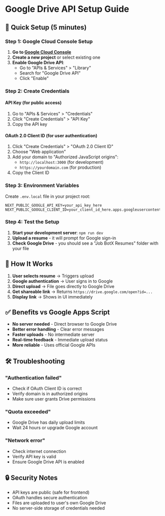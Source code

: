 # Google Drive API Setup Guide

## 🚀 Quick Setup (5 minutes)

### Step 1: Google Cloud Console Setup

1. **Go to [Google Cloud Console](https://console.cloud.google.com/)**
2. **Create a new project** or select existing one
3. **Enable Google Drive API**:
   - Go to "APIs & Services" > "Library"
   - Search for "Google Drive API"
   - Click "Enable"

### Step 2: Create Credentials

#### API Key (for public access)
1. Go to "APIs & Services" > "Credentials"
2. Click "Create Credentials" > "API Key"
3. Copy the API key

#### OAuth 2.0 Client ID (for user authentication)
1. Click "Create Credentials" > "OAuth 2.0 Client ID"
2. Choose "Web application"
3. Add your domain to "Authorized JavaScript origins":
   - `http://localhost:3000` (for development)
   - `https://yourdomain.com` (for production)
4. Copy the Client ID

### Step 3: Environment Variables

Create `.env.local` file in your project root:

```env
NEXT_PUBLIC_GOOGLE_API_KEY=your_api_key_here
NEXT_PUBLIC_GOOGLE_CLIENT_ID=your_client_id_here.apps.googleusercontent.com
```

### Step 4: Test the Setup

1. **Start your development server**: `npm run dev`
2. **Upload a resume** - it will prompt for Google sign-in
3. **Check Google Drive** - you should see a "Job BotX Resumes" folder with your file

## 🔧 How It Works

1. **User selects resume** → Triggers upload
2. **Google authentication** → User signs in to Google
3. **Direct upload** → File goes directly to Google Drive
4. **Get shareable link** → Returns `https://drive.google.com/open?id=...`
5. **Display link** → Shows in UI immediately

## ✅ Benefits vs Google Apps Script

- **No server needed** - Direct browser to Google Drive
- **Better error handling** - Clear error messages
- **Faster uploads** - No intermediate server
- **Real-time feedback** - Immediate upload status
- **More reliable** - Uses official Google APIs

## 🛠️ Troubleshooting

### "Authentication failed"
- Check if OAuth Client ID is correct
- Verify domain is in authorized origins
- Make sure user grants Drive permissions

### "Quota exceeded"
- Google Drive has daily upload limits
- Wait 24 hours or upgrade Google account

### "Network error"
- Check internet connection
- Verify API key is valid
- Ensure Google Drive API is enabled

## 🔒 Security Notes

- API keys are public (safe for frontend)
- OAuth handles secure authentication
- Files are uploaded to user's own Google Drive
- No server-side storage of credentials needed
